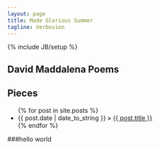 ```yaml
---
layout: page
title: Made Glorious Summer
tagline: Verbosion
---
```

{% include JB/setup %}

## David Maddalena Poems
    
## Pieces


<ul class="posts">
  {% for post in site.posts %}
    <li><span>{{ post.date | date_to_string }}</span> &raquo; <a href="{{ BASE_PATH }}{{ post.url }}">{{ post.title }}</a></li>
  {% endfor %}
</ul>


###hello world
